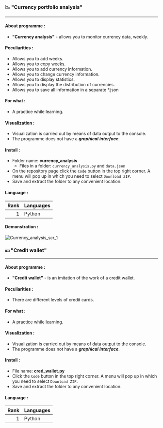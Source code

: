 ### :chart_with_downwards_trend: "Currency portfolio analysis"

---

#### About programme :
- __"Currency analysis"__ - allows you to monitor currency data, weekly.

#### Peculiarities :
- Allows you to add weeks.
- Allows you to copy weeks.
- Allows you to add currency information.
- Allows you to change currency information.
- Allows you to display statistics.
- Allows you to display the distribution of currencies.
- Allows you to save all information in a separate *.json

#### For what :
- A practice while learning.

#### Visualization :
- Visualization is carried out by means of data output to the console. 
- The programme does not have a ***graphical interface***.

#### Install :
- Folder name: __currency_analysis__
  - Files in a folder: `currency_analysis.py` and `data.json`
- On the repository page сlick the `Code` button in the top right corner. A menu will pop up in which you need to select `Download ZIP`.
- Save and extract the folder to any convenient location.

#### Language :
| Rank | Languages |
|-----:|-----------|
|     1| Python    |

#### Demonstration :
![Сurrency_analysis_scr_1](https://user-images.githubusercontent.com/122100029/214655743-02707de5-10fc-47e3-8977-54d3b30d110c.jpg)

### :dollar: "Credit wallet"

---

#### About programme :
- __"Credit wallet"__ - is an imitation of the work of a credit wallet.

#### Peculiarities :
- There are different levels of credit cards.

#### For what :
- A practice while learning.

#### Visualization :
- Visualization is carried out by means of data output to the console. 
- The programme does not have a ***graphical interface***.

#### Install :
- File name: __cred_wallet.py__
- Click the `Code` button in the top right corner. A menu will pop up in which you need to select `Download ZIP`.
- Save and extract the folder to any convenient location.

#### Language :
| Rank | Languages |
|-----:|-----------|
|     1| Python    |
